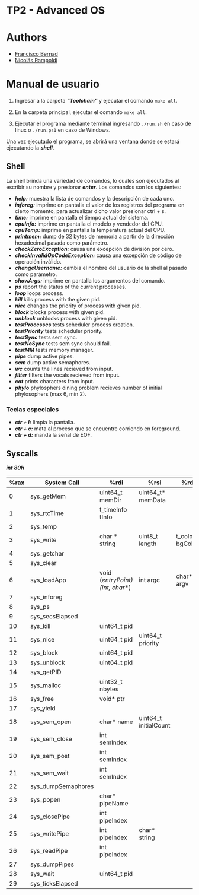 # TP2 - Advanced OS

# Authors
- [Francisco Bernad](https://github.com/FrBernad)
- [Nicolás Rampoldi](https://github.com/NicolasRampoldi) 


# Manual de usuario

1. Ingresar a la carpeta ***"Toolchain"*** y ejecutar el comando `make all`.

2. En la carpeta principal, ejecutar el comando `make all`.

3. Ejecutar el programa mediante terminal ingresando `./run.sh` en caso de linux o `./run.ps1` en caso de Windows.

Una vez ejecutado el programa, se abrirá una ventana donde se estará ejecutando la ***shell***. 


## Shell

La shell brinda una variedad de comandos, lo cuales son ejecutados al escribir su nombre y presionar ***enter***.
Los comandos son los siguientes:

- ***help:*** muestra la lista de comandos y la descripción de cada uno.
- ***inforeg:*** imprime en pantalla el valor de los registros del programa en cierto momento, para actualizar dicho valor presionar ctrl + s.
- ***time:*** imprime en pantalla el tiempo actual del sistema.
- ***cpuInfo:*** imprime en pantalla el modelo y vendedor del CPU. 
- ***cpuTemp:*** imprime en pantalla la temperatura actual del CPU. 
- ***printmem:*** dump de 32 bytes de memoria a partir de la dirección hexadecimal pasada como parámetro. 
- ***checkZeroException:*** causa una excepción de división por cero. 
- ***checkInvalidOpCodeException:*** causa una excepción de código de operación inválido.
- ***changeUsername:*** cambia el nombre del usuario de la shell al pasado como parámetro.
- ***showArgs:*** imprime en pantalla los argumentos del comando.
- ***ps*** report the status of the current processes.
- ***loop*** loops process.
- ***kill*** kills process with the given pid.
- ***nice*** changes the priority of process with given pid.
- ***block*** blocks process with given pid.
- ***unblock*** unblocks process with given pid.
- ***testProcesses*** tests scheduler process creation.
- ***testPriority***  tests scheduler priority.
- ***testSync*** tests sem sync.
- ***testNoSync*** tests sem sync should fail.
- ***testMM*** tests memory manager.
- ***pipe*** dump active pipes.
- ***sem*** dump active semaphores.
- ***wc*** counts the lines recieved from input.
- ***filter*** filters the vocals recieved from input.
- ***cat*** prints characters from input.
- ***phylo*** phylosphers dining problem recieves number of initial phylosophers (max 6, min 2).

### Teclas especiales

- ***ctr + l:*** limpia la pantalla.
- ***ctr + c:*** mata al proceso que se encuentre corriendo en foreground.
- ***ctr + d:*** manda la señal de EOF.

## Syscalls

***int 80h***

| %rax | System Call        | %rdi                            | %rsi                  | %rdx              | %r10                | %r8           | %r9 |
| ---- | ------------------ | ------------------------------- | --------------------- | ----------------- | ------------------- | ------------- | --- |
| 0    | sys_getMem         | uint64_t memDir                 | uint64_t* memData     |                   |                     |               |     |
| 1    | sys_rtcTime        | t_timeInfo tInfo                |                       |                   |                     |               |     |
| 2    | sys_temp           |                                 |                       |                   |                     |               |     |
| 3    | sys_write          | char * string                   | uint8_t length        | t_colour bgColour | t_colour fontColour |               |     |
| 4    | sys_getchar        |                                 |                       |                   |                     |               |     |
| 5    | sys_clear          |                                 |                       |                   |                     |               |     |
| 6    | sys_loadApp        | void (*entryPoint)(int, char**) | int argc              | char** argv       | uint8_t fg          | uint16_t * fd |     |
| 7    | sys_inforeg        |                                 |                       |                   |                     |               |     |
| 8    | sys_ps             |                                 |                       |                   |                     |               |     |
| 9    | sys_secsElapsed    |                                 |                       |                   |                     |               |     |
| 10   | sys_kill           | uint64_t pid                    |                       |                   |                     |               |     |
| 11   | sys_nice           | uint64_t pid                    | uint64_t priority     |                   |                     |               |     |
| 12   | sys_block          | uint64_t pid                    |                       |                   |                     |               |     |
| 13   | sys_unblock        | uint64_t pid                    |                       |                   |                     |               |     |
| 14   | sys_getPID         |                                 |                       |                   |                     |               |     |
| 15   | sys_malloc         | uint32_t nbytes                 |                       |                   |                     |               |     |
| 16   | sys_free           | void* ptr                       |                       |                   |                     |               |     |
| 17   | sys_yield          |                                 |                       |                   |                     |               |     |
| 18   | sys_sem_open       | char* name                      | uint64_t initialCount |                   |                     |               |     |
| 19   | sys_sem_close      | int semIndex                    |                       |                   |                     |               |     |
| 20   | sys_sem_post       | int semIndex                    |                       |                   |                     |               |     |
| 21   | sys_sem_wait       | int semIndex                    |                       |                   |                     |               |     |
| 22   | sys_dumpSemaphores |                                 |                       |                   |                     |               |     |
| 23   | sys_popen          | char* pipeName                  |                       |                   |                     |               |     |
| 24   | sys_closePipe      | int pipeIndex                   |                       |                   |                     |               |     |
| 25   | sys_writePipe      | int pipeIndex                   | char* string          |                   |                     |               |     |
| 26   | sys_readPipe       | int pipeIndex                   |                       |                   |                     |               |     |
| 27   | sys_dumpPipes      |                                 |                       |                   |                     |               |     |
| 28   | sys_wait           | uint64_t pid                    |                       |                   |                     |               |     |
| 29   | sys_ticksElapsed   |                                 |                       |                   |                     |               |     |